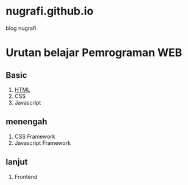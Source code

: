 # nugrafi.github.io
blog nugrafi

# Urutan belajar Pemrograman WEB
## Basic
1. [HTML]("/html")
2. CSS
3. Javascript

## menengah
1. CSS Framework
2. Javascript Framework

## lanjut
1. Frontend 
